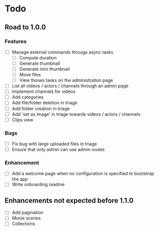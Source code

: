 # Todo

## Road to 1.0.0

### Features

- [ ] Manage external commands througs async tasks
  - [ ] Compute duration
  - [ ] Generate thumbnail
  - [ ] Generate mini thumbnail
  - [ ] Move files
  - [ ] View thoses tasks on the administration page
- [ ] List all videos / actors / channels through an admin page
- [ ] Implement channels for videos
- [ ] Add categories
- [ ] Add file/folder deletion in triage
- [ ] Add folder creation in triage
- [ ] Add 'set as image' in triage towards videos / actors / channels
- [ ] Clips view

### Bugs

- [ ] Fix bug with large uploaded files in triage
- [ ] Ensure that only admin can use admin routes

### Enhancement

- [ ] Add a welcome page when no configuration is specified to bootstrap the app
- [ ] Write onboarding readme

## Enhancements not expected before 1.1.0

- [ ] Add pagination
- [ ] Movie scenes
- [ ] Collections

